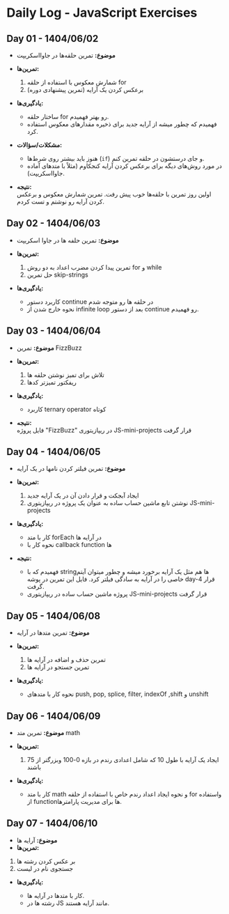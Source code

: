 # Daily Log - JavaScript Exercises

## Day 01 - 1404/06/02

- **موضوع:** تمرین حلقه‌ها در جاوااسکریپت
- **تمرین‌ها:**

  1. شمارش معکوس با استفاده از حلقه for
  2. برعکس کردن یک آرایه (تمرین پیشنهادی دوره)

- **یادگیری‌ها:**

  - ساختار حلقه for رو بهتر فهمیدم.
  - فهمیدم که چطور میشه از آرایه جدید برای ذخیره مقدارهای معکوس استفاده کرد.

- **مشکلات/سؤالات:**

  - هنوز باید بیشتر روی شرط‌ها (`if`) و جای درستشون در حلقه تمرین کنم.
  - در مورد روش‌های دیگه برای برعکس کردن آرایه کنجکاوم (مثلاً با متدهای آماده جاوااسکریپت).

- **نتیجه:**  
  اولین روز تمرین با حلقه‌ها خوب پیش رفت. تمرین شمارش معکوس و برعکس کردن آرایه رو نوشتم و تست کردم.


## Day 02 - 1404/06/03

- **موضوع:** تمرین حلفه ها در جاوا اسکریپت
- **تمرین‌ها:**

  1. تمرین پیدا کردن مضرب اعداد به دو روش for و while
  2. حل تمرین skip-strings

- **یادگیری‌ها:**

  - کاربرد دستور continue در حلقه ها رو متوجه شدم
  - نحوه خارج شدن از infinite loop بعد از دستور continue رو فهمیدم.


## Day 03 - 1404/06/04

- **موضوع:** تمرین FizzBuzz
- **تمرین‌ها:**

  1. تلاش برای تمیز نوشتن حلقه ها
  2. ریفکتور تمیزتر کدها

- **یادگیری‌ها:**

  - کاربرد ternary operator کوتاه

- **نتیجه:**  
  فایل پروژه "FizzBuzz" در ریپازیتوری JS-mini-projects قرار گرفت


## Day 04 - 1404/06/05

- **موضوع:** تمرین فیلتر کردن نامها در یک آرایه
- **تمرین‌ها:**

  1. ایجاد آبجکت و قرار دادن آن در یک آرایه جدید
  2. نوشتن تابع ماشین حساب ساده به عنوان یک پروژه در ریپازیتوری JS-mini-projects

- **یادگیری‌ها:**

  - کار با متد forEach در آرایه ها
  - نحوه کار با callback function ها

- **نتیجه:**

  - فهمیدم که با stringها هم مثل یک آرایه برخورد میشه و چطور میتوان آیتم خاصی را در آرایه به سادگی فیلتر کرد.
    فایل این تمرین در پوشه day-4 قرار گرفت.
  - پروژه ماشین حساب ساده در ریپازیتوری JS-mini-projects قرار گرفت


## Day 05 - 1404/06/08

- **موضوع:** تمرین متدها در آرایه
- **تمرین‌ها:**

  1. تمرین حذف و اضافه در آرایه ها
  2. تمرین جستجو در آرایه ها

- **یادگیری‌ها:**

  - نحوه کار با متدهای push, pop, splice, filter, indexOf ,shift و unshift


## Day 06 - 1404/06/09

- **موضوع:** تمرین متد math
- **تمرین‌ها:**

  1.  ایجاد یک آرایه با طول 10 که شامل اعدادی رندم در بازه 0-100 وبزرگتر از 75 باشند

- **یادگیری‌ها:**

  - کار با متد math و نحوه ایجاد اعداد رندم خاص با استفاده از حلقه for واستفاده از functionها برای مدیریت پارامترها.

## Day 07 - 1404/06/10

- **موضوع:**  آرایه ها
- **تمرین‌ها:**

1. بر عکس کردن رشته ها
2. جستجوی نام در لیست

- **یادگیری‌ها:**

  - کار با متدها در آرایه ها.
  - رشته ها در JS مانند آرایه هستند.